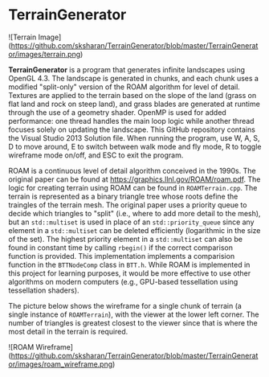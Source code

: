 # TerrainGenerator
![Terrain Image]
(https://github.com/sksharan/TerrainGenerator/blob/master/TerrainGenerator/images/terrain.png)

**TerrainGenerator** is a program that generates infinite landscapes using OpenGL 4.3. The landscape is generated in chunks, and each chunk uses a modified "split-only" version of the ROAM algorithm for level of detail. Textures are applied to the terrain based on the slope of the land (grass on flat land and rock on steep land), and grass blades are generated at runtime through the use of a geometry shader. OpenMP is used for added performance: one thread handles the main loop logic while another thread focuses solely on updating the landscape. This GitHub repository contains the Visual Studio 2013 Solution file. When running the program, use W, A, S, D to move around, E to switch between walk mode and fly mode, R to toggle wireframe mode on/off, and ESC to exit the program.

ROAM is a continuous level of detail algorithm conceived in the 1990s. The original paper can be found at https://graphics.llnl.gov/ROAM/roam.pdf. The logic for creating terrain using ROAM can be found in <code>ROAMTerrain.cpp</code>. The terrain is represented as a binary triangle tree whose roots define the traingles of the terrain mesh. The original paper uses a priority queue to decide which triangles to "split" (i.e., where to add more detail to the mesh), but an <code>std::multiset</code> is used in place of an <code>std::priority_queue</code> since any element in a <code>std::multiset</code> can be deleted efficiently (logarithmic in the size of the set). The highest priority element in a <code>std::multiset</code> can also be found in constant time by calling <code>rbegin()</code> if the correct comparison function is provided. This implementation implements a comparision function in the <code>BTTNodeComp</code> class in <code>BTT.h</code>. While ROAM is implemented in this project for learning purposes, it would be more effective to use other algorithms on modern computers (e.g., GPU-based tessellation using tessellation shaders).

The picture below shows the wireframe for a single chunk of terrain (a single instance of <code>ROAMTerrain</code>), with the viewer at the lower left corner. The number of triangles is greatest closest to the viewer since that is where the most detail in the terrain is required.

![ROAM Wireframe]
(https://github.com/sksharan/TerrainGenerator/blob/master/TerrainGenerator/images/roam_wireframe.png)
